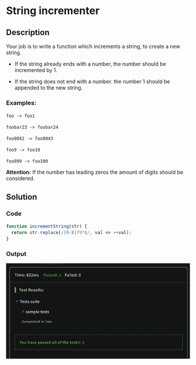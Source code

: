 # String incrementer

## Description

Your job is to write a function which increments a string, to create a new string.

- If the string already ends with a number, the number should be incremented by 1.

- If the string does not end with a number. the number 1 should be appended to the new string.

### Examples:

`foo -> foo1`

`foobar23 -> foobar24`

`foo0042 -> foo0043`

`foo9 -> foo10`

`foo099 -> foo100`

**Attention:** If the number has leading zeros the amount of digits should be considered.

## Solution

### Code

```JavaScript
function incrementString(str) {
  return str.replace(/[0-8]?9*$/, val => ++val);
}
```

### Output

<img src="./../Images/increment.png" alt="drawing"/><br>